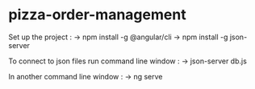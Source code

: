 # pizza-order-management

Set up the project : 
-> npm install -g @angular/cli
-> npm install -g json-server

To connect to json files run command line window : 
-> json-server db.js

In another command line window :
-> ng serve